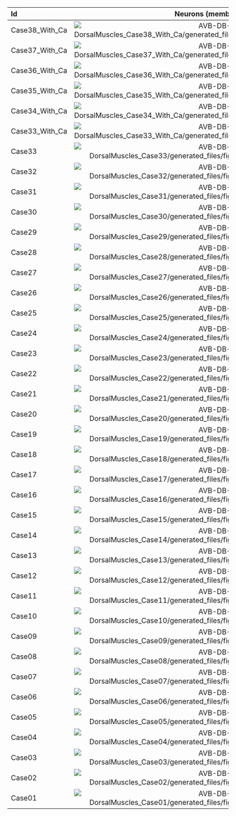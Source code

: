 | Id | Neurons (membrane) | Neurons (membrane) | Muscles (membrane) | Muscles (membrane) | Neurons (activity) | Neurons (activity) | Muscles (activity) | Muscles (activity) |
| :---         |     :---:      |     :---:     |     :---:     |     :---:     |     :---:     |     :---:     |     :---:     |     :---:     |
| Case38_With_Ca | ![AVB-DB-DorsalMuscles_Case38_With_Ca/generated_files/figures/neurons_C2_AVB_DB.png](AVB-DB-DorsalMuscles_Case38_With_Ca/generated_files/figures/neurons_C2_AVB_DB.png "AVB-DB-DorsalMuscles_Case38_With_Ca/generated_files/figures/neurons_C2_AVB_DB") | ![AVB-DB-DorsalMuscles_Case38_With_Ca/generated_files/figures/traces_neuron_AVB_DB_C2.png](AVB-DB-DorsalMuscles_Case38_With_Ca/generated_files/figures/traces_neuron_AVB_DB_C2.png "AVB-DB-DorsalMuscles_Case38_With_Ca/generated_files/figures/traces_neuron_AVB_DB_C2") | ![AVB-DB-DorsalMuscles_Case38_With_Ca/generated_files/figures/muscles_C2_AVB_DB.png](AVB-DB-DorsalMuscles_Case38_With_Ca/generated_files/figures/muscles_C2_AVB_DB.png "AVB-DB-DorsalMuscles_Case38_With_Ca/generated_files/figures/muscles_C2_AVB_DB") | ![AVB-DB-DorsalMuscles_Case38_With_Ca/generated_files/figures/traces_muscles_AVB_DB_C2.png](AVB-DB-DorsalMuscles_Case38_With_Ca/generated_files/figures/traces_muscles_AVB_DB_C2.png "AVB-DB-DorsalMuscles_Case38_With_Ca/generated_files/figures/traces_muscles_AVB_DB_C2") | ![AVB-DB-DorsalMuscles_Case38_With_Ca/generated_files/figures/neuron_activity_C2_AVB_DB.png](AVB-DB-DorsalMuscles_Case38_With_Ca/generated_files/figures/neuron_activity_C2_AVB_DB.png "AVB-DB-DorsalMuscles_Case38_With_Ca/generated_files/figures/neuron_activity_C2_AVB_DB") | ![AVB-DB-DorsalMuscles_Case38_With_Ca/generated_files/figures/traces_neuron_activity_AVB_DB_C2.png](AVB-DB-DorsalMuscles_Case38_With_Ca/generated_files/figures/traces_neuron_activity_AVB_DB_C2.png "AVB-DB-DorsalMuscles_Case38_With_Ca/generated_files/figures/traces_neuron_activity_AVB_DB_C2") | ![AVB-DB-DorsalMuscles_Case38_With_Ca/generated_files/figures/muscle_activity_C2_AVB_DB.png](AVB-DB-DorsalMuscles_Case38_With_Ca/generated_files/figures/muscle_activity_C2_AVB_DB.png "AVB-DB-DorsalMuscles_Case38_With_Ca/generated_files/figures/muscle_activity_C2_AVB_DB") | ![AVB-DB-DorsalMuscles_Case38_With_Ca/generated_files/figures/traces_muscles_activity_AVB_DB_C2.png](AVB-DB-DorsalMuscles_Case38_With_Ca/generated_files/figures/traces_muscles_activity_AVB_DB_C2.png "AVB-DB-DorsalMuscles_Case38_With_Ca/generated_files/figures/traces_muscles_activity_AVB_DB_C2") |
| Case37_With_Ca | ![AVB-DB-DorsalMuscles_Case37_With_Ca/generated_files/figures/neurons_C2_AVB_DB.png](AVB-DB-DorsalMuscles_Case37_With_Ca/generated_files/figures/neurons_C2_AVB_DB.png "AVB-DB-DorsalMuscles_Case37_With_Ca/generated_files/figures/neurons_C2_AVB_DB") | ![AVB-DB-DorsalMuscles_Case37_With_Ca/generated_files/figures/traces_neuron_AVB_DB_C2.png](AVB-DB-DorsalMuscles_Case37_With_Ca/generated_files/figures/traces_neuron_AVB_DB_C2.png "AVB-DB-DorsalMuscles_Case37_With_Ca/generated_files/figures/traces_neuron_AVB_DB_C2") | ![AVB-DB-DorsalMuscles_Case37_With_Ca/generated_files/figures/muscles_C2_AVB_DB.png](AVB-DB-DorsalMuscles_Case37_With_Ca/generated_files/figures/muscles_C2_AVB_DB.png "AVB-DB-DorsalMuscles_Case37_With_Ca/generated_files/figures/muscles_C2_AVB_DB") | ![AVB-DB-DorsalMuscles_Case37_With_Ca/generated_files/figures/traces_muscles_AVB_DB_C2.png](AVB-DB-DorsalMuscles_Case37_With_Ca/generated_files/figures/traces_muscles_AVB_DB_C2.png "AVB-DB-DorsalMuscles_Case37_With_Ca/generated_files/figures/traces_muscles_AVB_DB_C2") | ![AVB-DB-DorsalMuscles_Case37_With_Ca/generated_files/figures/neuron_activity_C2_AVB_DB.png](AVB-DB-DorsalMuscles_Case37_With_Ca/generated_files/figures/neuron_activity_C2_AVB_DB.png "AVB-DB-DorsalMuscles_Case37_With_Ca/generated_files/figures/neuron_activity_C2_AVB_DB") | ![AVB-DB-DorsalMuscles_Case37_With_Ca/generated_files/figures/traces_neuron_activity_AVB_DB_C2.png](AVB-DB-DorsalMuscles_Case37_With_Ca/generated_files/figures/traces_neuron_activity_AVB_DB_C2.png "AVB-DB-DorsalMuscles_Case37_With_Ca/generated_files/figures/traces_neuron_activity_AVB_DB_C2") | ![AVB-DB-DorsalMuscles_Case37_With_Ca/generated_files/figures/muscle_activity_C2_AVB_DB.png](AVB-DB-DorsalMuscles_Case37_With_Ca/generated_files/figures/muscle_activity_C2_AVB_DB.png "AVB-DB-DorsalMuscles_Case37_With_Ca/generated_files/figures/muscle_activity_C2_AVB_DB") | ![AVB-DB-DorsalMuscles_Case37_With_Ca/generated_files/figures/traces_muscles_activity_AVB_DB_C2.png](AVB-DB-DorsalMuscles_Case37_With_Ca/generated_files/figures/traces_muscles_activity_AVB_DB_C2.png "AVB-DB-DorsalMuscles_Case37_With_Ca/generated_files/figures/traces_muscles_activity_AVB_DB_C2") |
| Case36_With_Ca | ![AVB-DB-DorsalMuscles_Case36_With_Ca/generated_files/figures/neurons_C2_AVB_DB.png](AVB-DB-DorsalMuscles_Case36_With_Ca/generated_files/figures/neurons_C2_AVB_DB.png "AVB-DB-DorsalMuscles_Case36_With_Ca/generated_files/figures/neurons_C2_AVB_DB") | ![AVB-DB-DorsalMuscles_Case36_With_Ca/generated_files/figures/traces_neuron_AVB_DB_C2.png](AVB-DB-DorsalMuscles_Case36_With_Ca/generated_files/figures/traces_neuron_AVB_DB_C2.png "AVB-DB-DorsalMuscles_Case36_With_Ca/generated_files/figures/traces_neuron_AVB_DB_C2") | ![AVB-DB-DorsalMuscles_Case36_With_Ca/generated_files/figures/muscles_C2_AVB_DB.png](AVB-DB-DorsalMuscles_Case36_With_Ca/generated_files/figures/muscles_C2_AVB_DB.png "AVB-DB-DorsalMuscles_Case36_With_Ca/generated_files/figures/muscles_C2_AVB_DB") | ![AVB-DB-DorsalMuscles_Case36_With_Ca/generated_files/figures/traces_muscles_AVB_DB_C2.png](AVB-DB-DorsalMuscles_Case36_With_Ca/generated_files/figures/traces_muscles_AVB_DB_C2.png "AVB-DB-DorsalMuscles_Case36_With_Ca/generated_files/figures/traces_muscles_AVB_DB_C2") | ![AVB-DB-DorsalMuscles_Case36_With_Ca/generated_files/figures/neuron_activity_C2_AVB_DB.png](AVB-DB-DorsalMuscles_Case36_With_Ca/generated_files/figures/neuron_activity_C2_AVB_DB.png "AVB-DB-DorsalMuscles_Case36_With_Ca/generated_files/figures/neuron_activity_C2_AVB_DB") | ![AVB-DB-DorsalMuscles_Case36_With_Ca/generated_files/figures/traces_neuron_activity_AVB_DB_C2.png](AVB-DB-DorsalMuscles_Case36_With_Ca/generated_files/figures/traces_neuron_activity_AVB_DB_C2.png "AVB-DB-DorsalMuscles_Case36_With_Ca/generated_files/figures/traces_neuron_activity_AVB_DB_C2") | ![AVB-DB-DorsalMuscles_Case36_With_Ca/generated_files/figures/muscle_activity_C2_AVB_DB.png](AVB-DB-DorsalMuscles_Case36_With_Ca/generated_files/figures/muscle_activity_C2_AVB_DB.png "AVB-DB-DorsalMuscles_Case36_With_Ca/generated_files/figures/muscle_activity_C2_AVB_DB") | ![AVB-DB-DorsalMuscles_Case36_With_Ca/generated_files/figures/traces_muscles_activity_AVB_DB_C2.png](AVB-DB-DorsalMuscles_Case36_With_Ca/generated_files/figures/traces_muscles_activity_AVB_DB_C2.png "AVB-DB-DorsalMuscles_Case36_With_Ca/generated_files/figures/traces_muscles_activity_AVB_DB_C2") |
| Case35_With_Ca | ![AVB-DB-DorsalMuscles_Case35_With_Ca/generated_files/figures/neurons_C2_AVB_DB.png](AVB-DB-DorsalMuscles_Case35_With_Ca/generated_files/figures/neurons_C2_AVB_DB.png "AVB-DB-DorsalMuscles_Case35_With_Ca/generated_files/figures/neurons_C2_AVB_DB") | ![AVB-DB-DorsalMuscles_Case35_With_Ca/generated_files/figures/traces_neuron_AVB_DB_C2.png](AVB-DB-DorsalMuscles_Case35_With_Ca/generated_files/figures/traces_neuron_AVB_DB_C2.png "AVB-DB-DorsalMuscles_Case35_With_Ca/generated_files/figures/traces_neuron_AVB_DB_C2") | ![AVB-DB-DorsalMuscles_Case35_With_Ca/generated_files/figures/muscles_C2_AVB_DB.png](AVB-DB-DorsalMuscles_Case35_With_Ca/generated_files/figures/muscles_C2_AVB_DB.png "AVB-DB-DorsalMuscles_Case35_With_Ca/generated_files/figures/muscles_C2_AVB_DB") | ![AVB-DB-DorsalMuscles_Case35_With_Ca/generated_files/figures/traces_muscles_AVB_DB_C2.png](AVB-DB-DorsalMuscles_Case35_With_Ca/generated_files/figures/traces_muscles_AVB_DB_C2.png "AVB-DB-DorsalMuscles_Case35_With_Ca/generated_files/figures/traces_muscles_AVB_DB_C2") | ![AVB-DB-DorsalMuscles_Case35_With_Ca/generated_files/figures/neuron_activity_C2_AVB_DB.png](AVB-DB-DorsalMuscles_Case35_With_Ca/generated_files/figures/neuron_activity_C2_AVB_DB.png "AVB-DB-DorsalMuscles_Case35_With_Ca/generated_files/figures/neuron_activity_C2_AVB_DB") | ![AVB-DB-DorsalMuscles_Case35_With_Ca/generated_files/figures/traces_neuron_activity_AVB_DB_C2.png](AVB-DB-DorsalMuscles_Case35_With_Ca/generated_files/figures/traces_neuron_activity_AVB_DB_C2.png "AVB-DB-DorsalMuscles_Case35_With_Ca/generated_files/figures/traces_neuron_activity_AVB_DB_C2") | ![AVB-DB-DorsalMuscles_Case35_With_Ca/generated_files/figures/muscle_activity_C2_AVB_DB.png](AVB-DB-DorsalMuscles_Case35_With_Ca/generated_files/figures/muscle_activity_C2_AVB_DB.png "AVB-DB-DorsalMuscles_Case35_With_Ca/generated_files/figures/muscle_activity_C2_AVB_DB") | ![AVB-DB-DorsalMuscles_Case35_With_Ca/generated_files/figures/traces_muscles_activity_AVB_DB_C2.png](AVB-DB-DorsalMuscles_Case35_With_Ca/generated_files/figures/traces_muscles_activity_AVB_DB_C2.png "AVB-DB-DorsalMuscles_Case35_With_Ca/generated_files/figures/traces_muscles_activity_AVB_DB_C2") |
| Case34_With_Ca | ![AVB-DB-DorsalMuscles_Case34_With_Ca/generated_files/figures/neurons_C2_AVB_DB.png](AVB-DB-DorsalMuscles_Case34_With_Ca/generated_files/figures/neurons_C2_AVB_DB.png "AVB-DB-DorsalMuscles_Case34_With_Ca/generated_files/figures/neurons_C2_AVB_DB") | ![AVB-DB-DorsalMuscles_Case34_With_Ca/generated_files/figures/traces_neuron_AVB_DB_C2.png](AVB-DB-DorsalMuscles_Case34_With_Ca/generated_files/figures/traces_neuron_AVB_DB_C2.png "AVB-DB-DorsalMuscles_Case34_With_Ca/generated_files/figures/traces_neuron_AVB_DB_C2") | ![AVB-DB-DorsalMuscles_Case34_With_Ca/generated_files/figures/muscles_C2_AVB_DB.png](AVB-DB-DorsalMuscles_Case34_With_Ca/generated_files/figures/muscles_C2_AVB_DB.png "AVB-DB-DorsalMuscles_Case34_With_Ca/generated_files/figures/muscles_C2_AVB_DB") | ![AVB-DB-DorsalMuscles_Case34_With_Ca/generated_files/figures/traces_muscles_AVB_DB_C2.png](AVB-DB-DorsalMuscles_Case34_With_Ca/generated_files/figures/traces_muscles_AVB_DB_C2.png "AVB-DB-DorsalMuscles_Case34_With_Ca/generated_files/figures/traces_muscles_AVB_DB_C2") | ![AVB-DB-DorsalMuscles_Case34_With_Ca/generated_files/figures/neuron_activity_C2_AVB_DB.png](AVB-DB-DorsalMuscles_Case34_With_Ca/generated_files/figures/neuron_activity_C2_AVB_DB.png "AVB-DB-DorsalMuscles_Case34_With_Ca/generated_files/figures/neuron_activity_C2_AVB_DB") | ![AVB-DB-DorsalMuscles_Case34_With_Ca/generated_files/figures/traces_neuron_activity_AVB_DB_C2.png](AVB-DB-DorsalMuscles_Case34_With_Ca/generated_files/figures/traces_neuron_activity_AVB_DB_C2.png "AVB-DB-DorsalMuscles_Case34_With_Ca/generated_files/figures/traces_neuron_activity_AVB_DB_C2") | ![AVB-DB-DorsalMuscles_Case34_With_Ca/generated_files/figures/muscle_activity_C2_AVB_DB.png](AVB-DB-DorsalMuscles_Case34_With_Ca/generated_files/figures/muscle_activity_C2_AVB_DB.png "AVB-DB-DorsalMuscles_Case34_With_Ca/generated_files/figures/muscle_activity_C2_AVB_DB") | ![AVB-DB-DorsalMuscles_Case34_With_Ca/generated_files/figures/traces_muscles_activity_AVB_DB_C2.png](AVB-DB-DorsalMuscles_Case34_With_Ca/generated_files/figures/traces_muscles_activity_AVB_DB_C2.png "AVB-DB-DorsalMuscles_Case34_With_Ca/generated_files/figures/traces_muscles_activity_AVB_DB_C2") |
| Case33_With_Ca | ![AVB-DB-DorsalMuscles_Case33_With_Ca/generated_files/figures/neurons_C2_AVB_DB.png](AVB-DB-DorsalMuscles_Case33_With_Ca/generated_files/figures/neurons_C2_AVB_DB.png "AVB-DB-DorsalMuscles_Case33_With_Ca/generated_files/figures/neurons_C2_AVB_DB") | ![AVB-DB-DorsalMuscles_Case33_With_Ca/generated_files/figures/traces_neuron_AVB_DB_C2.png](AVB-DB-DorsalMuscles_Case33_With_Ca/generated_files/figures/traces_neuron_AVB_DB_C2.png "AVB-DB-DorsalMuscles_Case33_With_Ca/generated_files/figures/traces_neuron_AVB_DB_C2") | ![AVB-DB-DorsalMuscles_Case33_With_Ca/generated_files/figures/muscles_C2_AVB_DB.png](AVB-DB-DorsalMuscles_Case33_With_Ca/generated_files/figures/muscles_C2_AVB_DB.png "AVB-DB-DorsalMuscles_Case33_With_Ca/generated_files/figures/muscles_C2_AVB_DB") | ![AVB-DB-DorsalMuscles_Case33_With_Ca/generated_files/figures/traces_muscles_AVB_DB_C2.png](AVB-DB-DorsalMuscles_Case33_With_Ca/generated_files/figures/traces_muscles_AVB_DB_C2.png "AVB-DB-DorsalMuscles_Case33_With_Ca/generated_files/figures/traces_muscles_AVB_DB_C2") | ![AVB-DB-DorsalMuscles_Case33_With_Ca/generated_files/figures/neuron_activity_C2_AVB_DB.png](AVB-DB-DorsalMuscles_Case33_With_Ca/generated_files/figures/neuron_activity_C2_AVB_DB.png "AVB-DB-DorsalMuscles_Case33_With_Ca/generated_files/figures/neuron_activity_C2_AVB_DB") | ![AVB-DB-DorsalMuscles_Case33_With_Ca/generated_files/figures/traces_neuron_activity_AVB_DB_C2.png](AVB-DB-DorsalMuscles_Case33_With_Ca/generated_files/figures/traces_neuron_activity_AVB_DB_C2.png "AVB-DB-DorsalMuscles_Case33_With_Ca/generated_files/figures/traces_neuron_activity_AVB_DB_C2") | ![AVB-DB-DorsalMuscles_Case33_With_Ca/generated_files/figures/muscle_activity_C2_AVB_DB.png](AVB-DB-DorsalMuscles_Case33_With_Ca/generated_files/figures/muscle_activity_C2_AVB_DB.png "AVB-DB-DorsalMuscles_Case33_With_Ca/generated_files/figures/muscle_activity_C2_AVB_DB") | ![AVB-DB-DorsalMuscles_Case33_With_Ca/generated_files/figures/traces_muscles_activity_AVB_DB_C2.png](AVB-DB-DorsalMuscles_Case33_With_Ca/generated_files/figures/traces_muscles_activity_AVB_DB_C2.png "AVB-DB-DorsalMuscles_Case33_With_Ca/generated_files/figures/traces_muscles_activity_AVB_DB_C2") |
| Case33 | ![AVB-DB-DorsalMuscles_Case33/generated_files/figures/neurons_C2_AVB_DB.png](AVB-DB-DorsalMuscles_Case33/generated_files/figures/neurons_C2_AVB_DB.png "AVB-DB-DorsalMuscles_Case33/generated_files/figures/neurons_C2_AVB_DB") | ![AVB-DB-DorsalMuscles_Case33/generated_files/figures/traces_neuron_AVB_DB_C2.png](AVB-DB-DorsalMuscles_Case33/generated_files/figures/traces_neuron_AVB_DB_C2.png "AVB-DB-DorsalMuscles_Case33/generated_files/figures/traces_neuron_AVB_DB_C2") | ![AVB-DB-DorsalMuscles_Case33/generated_files/figures/muscles_C2_AVB_DB.png](AVB-DB-DorsalMuscles_Case33/generated_files/figures/muscles_C2_AVB_DB.png "AVB-DB-DorsalMuscles_Case33/generated_files/figures/muscles_C2_AVB_DB") | ![AVB-DB-DorsalMuscles_Case33/generated_files/figures/traces_muscles_AVB_DB_C2.png](AVB-DB-DorsalMuscles_Case33/generated_files/figures/traces_muscles_AVB_DB_C2.png "AVB-DB-DorsalMuscles_Case33/generated_files/figures/traces_muscles_AVB_DB_C2") | | | | |
| Case32 | ![AVB-DB-DorsalMuscles_Case32/generated_files/figures/neurons_C2_AVB_DB.png](AVB-DB-DorsalMuscles_Case32/generated_files/figures/neurons_C2_AVB_DB.png "AVB-DB-DorsalMuscles_Case32/generated_files/figures/neurons_C2_AVB_DB") | ![AVB-DB-DorsalMuscles_Case32/generated_files/figures/traces_neuron_AVB_DB_C2.png](AVB-DB-DorsalMuscles_Case32/generated_files/figures/traces_neuron_AVB_DB_C2.png "AVB-DB-DorsalMuscles_Case32/generated_files/figures/traces_neuron_AVB_DB_C2") | ![AVB-DB-DorsalMuscles_Case32/generated_files/figures/muscles_C2_AVB_DB.png](AVB-DB-DorsalMuscles_Case32/generated_files/figures/muscles_C2_AVB_DB.png "AVB-DB-DorsalMuscles_Case32/generated_files/figures/muscles_C2_AVB_DB") | ![AVB-DB-DorsalMuscles_Case32/generated_files/figures/traces_muscles_AVB_DB_C2.png](AVB-DB-DorsalMuscles_Case32/generated_files/figures/traces_muscles_AVB_DB_C2.png "AVB-DB-DorsalMuscles_Case32/generated_files/figures/traces_muscles_AVB_DB_C2") | | | | |
| Case31 | ![AVB-DB-DorsalMuscles_Case31/generated_files/figures/neurons_C2_AVB_DB.png](AVB-DB-DorsalMuscles_Case31/generated_files/figures/neurons_C2_AVB_DB.png "AVB-DB-DorsalMuscles_Case31/generated_files/figures/neurons_C2_AVB_DB") | ![AVB-DB-DorsalMuscles_Case31/generated_files/figures/traces_neuron_AVB_DB_C2.png](AVB-DB-DorsalMuscles_Case31/generated_files/figures/traces_neuron_AVB_DB_C2.png "AVB-DB-DorsalMuscles_Case31/generated_files/figures/traces_neuron_AVB_DB_C2") | ![AVB-DB-DorsalMuscles_Case31/generated_files/figures/muscles_C2_AVB_DB.png](AVB-DB-DorsalMuscles_Case31/generated_files/figures/muscles_C2_AVB_DB.png "AVB-DB-DorsalMuscles_Case31/generated_files/figures/muscles_C2_AVB_DB") | ![AVB-DB-DorsalMuscles_Case31/generated_files/figures/traces_muscles_AVB_DB_C2.png](AVB-DB-DorsalMuscles_Case31/generated_files/figures/traces_muscles_AVB_DB_C2.png "AVB-DB-DorsalMuscles_Case31/generated_files/figures/traces_muscles_AVB_DB_C2") | | | | |
| Case30 | ![AVB-DB-DorsalMuscles_Case30/generated_files/figures/neurons_C2_AVB_DB.png](AVB-DB-DorsalMuscles_Case30/generated_files/figures/neurons_C2_AVB_DB.png "AVB-DB-DorsalMuscles_Case30/generated_files/figures/neurons_C2_AVB_DB") | ![AVB-DB-DorsalMuscles_Case30/generated_files/figures/traces_neuron_AVB_DB_C2.png](AVB-DB-DorsalMuscles_Case30/generated_files/figures/traces_neuron_AVB_DB_C2.png "AVB-DB-DorsalMuscles_Case30/generated_files/figures/traces_neuron_AVB_DB_C2") | ![AVB-DB-DorsalMuscles_Case30/generated_files/figures/muscles_C2_AVB_DB.png](AVB-DB-DorsalMuscles_Case30/generated_files/figures/muscles_C2_AVB_DB.png "AVB-DB-DorsalMuscles_Case30/generated_files/figures/muscles_C2_AVB_DB") | ![AVB-DB-DorsalMuscles_Case30/generated_files/figures/traces_muscles_AVB_DB_C2.png](AVB-DB-DorsalMuscles_Case30/generated_files/figures/traces_muscles_AVB_DB_C2.png "AVB-DB-DorsalMuscles_Case30/generated_files/figures/traces_muscles_AVB_DB_C2") | | | | |
| Case29 | ![AVB-DB-DorsalMuscles_Case29/generated_files/figures/neurons_C2_AVB_DB.png](AVB-DB-DorsalMuscles_Case29/generated_files/figures/neurons_C2_AVB_DB.png "AVB-DB-DorsalMuscles_Case29/generated_files/figures/neurons_C2_AVB_DB") | ![AVB-DB-DorsalMuscles_Case29/generated_files/figures/traces_neuron_AVB_DB_C2.png](AVB-DB-DorsalMuscles_Case29/generated_files/figures/traces_neuron_AVB_DB_C2.png "AVB-DB-DorsalMuscles_Case29/generated_files/figures/traces_neuron_AVB_DB_C2") | ![AVB-DB-DorsalMuscles_Case29/generated_files/figures/muscles_C2_AVB_DB.png](AVB-DB-DorsalMuscles_Case29/generated_files/figures/muscles_C2_AVB_DB.png "AVB-DB-DorsalMuscles_Case29/generated_files/figures/muscles_C2_AVB_DB") | ![AVB-DB-DorsalMuscles_Case29/generated_files/figures/traces_muscles_AVB_DB_C2.png](AVB-DB-DorsalMuscles_Case29/generated_files/figures/traces_muscles_AVB_DB_C2.png "AVB-DB-DorsalMuscles_Case29/generated_files/figures/traces_muscles_AVB_DB_C2") | | | | |
| Case28 | ![AVB-DB-DorsalMuscles_Case28/generated_files/figures/neurons_C2_AVB_DB.png](AVB-DB-DorsalMuscles_Case28/generated_files/figures/neurons_C2_AVB_DB.png "AVB-DB-DorsalMuscles_Case28/generated_files/figures/neurons_C2_AVB_DB") | ![AVB-DB-DorsalMuscles_Case28/generated_files/figures/traces_neuron_AVB_DB_C2.png](AVB-DB-DorsalMuscles_Case28/generated_files/figures/traces_neuron_AVB_DB_C2.png "AVB-DB-DorsalMuscles_Case28/generated_files/figures/traces_neuron_AVB_DB_C2") | ![AVB-DB-DorsalMuscles_Case28/generated_files/figures/muscles_C2_AVB_DB.png](AVB-DB-DorsalMuscles_Case28/generated_files/figures/muscles_C2_AVB_DB.png "AVB-DB-DorsalMuscles_Case28/generated_files/figures/muscles_C2_AVB_DB") | ![AVB-DB-DorsalMuscles_Case28/generated_files/figures/traces_muscles_AVB_DB_C2.png](AVB-DB-DorsalMuscles_Case28/generated_files/figures/traces_muscles_AVB_DB_C2.png "AVB-DB-DorsalMuscles_Case28/generated_files/figures/traces_muscles_AVB_DB_C2") | | | | |
| Case27 | ![AVB-DB-DorsalMuscles_Case27/generated_files/figures/neurons_C2_AVB_DB.png](AVB-DB-DorsalMuscles_Case27/generated_files/figures/neurons_C2_AVB_DB.png "AVB-DB-DorsalMuscles_Case27/generated_files/figures/neurons_C2_AVB_DB") | ![AVB-DB-DorsalMuscles_Case27/generated_files/figures/traces_neuron_AVB_DB_C2.png](AVB-DB-DorsalMuscles_Case27/generated_files/figures/traces_neuron_AVB_DB_C2.png "AVB-DB-DorsalMuscles_Case27/generated_files/figures/traces_neuron_AVB_DB_C2") | ![AVB-DB-DorsalMuscles_Case27/generated_files/figures/muscles_C2_AVB_DB.png](AVB-DB-DorsalMuscles_Case27/generated_files/figures/muscles_C2_AVB_DB.png "AVB-DB-DorsalMuscles_Case27/generated_files/figures/muscles_C2_AVB_DB") | ![AVB-DB-DorsalMuscles_Case27/generated_files/figures/traces_muscles_AVB_DB_C2.png](AVB-DB-DorsalMuscles_Case27/generated_files/figures/traces_muscles_AVB_DB_C2.png "AVB-DB-DorsalMuscles_Case27/generated_files/figures/traces_muscles_AVB_DB_C2") | | | | |
| Case26 | ![AVB-DB-DorsalMuscles_Case26/generated_files/figures/neurons_C2_AVB_DB.png](AVB-DB-DorsalMuscles_Case26/generated_files/figures/neurons_C2_AVB_DB.png "AVB-DB-DorsalMuscles_Case26/generated_files/figures/neurons_C2_AVB_DB") | ![AVB-DB-DorsalMuscles_Case26/generated_files/figures/traces_neuron_AVB_DB_C2.png](AVB-DB-DorsalMuscles_Case26/generated_files/figures/traces_neuron_AVB_DB_C2.png "AVB-DB-DorsalMuscles_Case26/generated_files/figures/traces_neuron_AVB_DB_C2") | ![AVB-DB-DorsalMuscles_Case26/generated_files/figures/muscles_C2_AVB_DB.png](AVB-DB-DorsalMuscles_Case26/generated_files/figures/muscles_C2_AVB_DB.png "AVB-DB-DorsalMuscles_Case26/generated_files/figures/muscles_C2_AVB_DB") | ![AVB-DB-DorsalMuscles_Case26/generated_files/figures/traces_muscles_AVB_DB_C2.png](AVB-DB-DorsalMuscles_Case26/generated_files/figures/traces_muscles_AVB_DB_C2.png "AVB-DB-DorsalMuscles_Case26/generated_files/figures/traces_muscles_AVB_DB_C2") | | | | |
| Case25 | ![AVB-DB-DorsalMuscles_Case25/generated_files/figures/neurons_C2_AVB_DB.png](AVB-DB-DorsalMuscles_Case25/generated_files/figures/neurons_C2_AVB_DB.png "AVB-DB-DorsalMuscles_Case25/generated_files/figures/neurons_C2_AVB_DB") | ![AVB-DB-DorsalMuscles_Case25/generated_files/figures/traces_neuron_AVB_DB_C2.png](AVB-DB-DorsalMuscles_Case25/generated_files/figures/traces_neuron_AVB_DB_C2.png "AVB-DB-DorsalMuscles_Case25/generated_files/figures/traces_neuron_AVB_DB_C2") | ![AVB-DB-DorsalMuscles_Case25/generated_files/figures/muscles_C2_AVB_DB.png](AVB-DB-DorsalMuscles_Case25/generated_files/figures/muscles_C2_AVB_DB.png "AVB-DB-DorsalMuscles_Case25/generated_files/figures/muscles_C2_AVB_DB") | ![AVB-DB-DorsalMuscles_Case25/generated_files/figures/traces_muscles_AVB_DB_C2.png](AVB-DB-DorsalMuscles_Case25/generated_files/figures/traces_muscles_AVB_DB_C2.png "AVB-DB-DorsalMuscles_Case25/generated_files/figures/traces_muscles_AVB_DB_C2") | | | | |
| Case24 | ![AVB-DB-DorsalMuscles_Case24/generated_files/figures/neurons_C2_AVB_DB.png](AVB-DB-DorsalMuscles_Case24/generated_files/figures/neurons_C2_AVB_DB.png "AVB-DB-DorsalMuscles_Case24/generated_files/figures/neurons_C2_AVB_DB") | ![AVB-DB-DorsalMuscles_Case24/generated_files/figures/traces_neuron_AVB_DB_C2.png](AVB-DB-DorsalMuscles_Case24/generated_files/figures/traces_neuron_AVB_DB_C2.png "AVB-DB-DorsalMuscles_Case24/generated_files/figures/traces_neuron_AVB_DB_C2") | ![AVB-DB-DorsalMuscles_Case24/generated_files/figures/muscles_C2_AVB_DB.png](AVB-DB-DorsalMuscles_Case24/generated_files/figures/muscles_C2_AVB_DB.png "AVB-DB-DorsalMuscles_Case24/generated_files/figures/muscles_C2_AVB_DB") | ![AVB-DB-DorsalMuscles_Case24/generated_files/figures/traces_muscles_AVB_DB_C2.png](AVB-DB-DorsalMuscles_Case24/generated_files/figures/traces_muscles_AVB_DB_C2.png "AVB-DB-DorsalMuscles_Case24/generated_files/figures/traces_muscles_AVB_DB_C2") | | | | |
| Case23 | ![AVB-DB-DorsalMuscles_Case23/generated_files/figures/neurons_C2_AVB_DB.png](AVB-DB-DorsalMuscles_Case23/generated_files/figures/neurons_C2_AVB_DB.png "AVB-DB-DorsalMuscles_Case23/generated_files/figures/neurons_C2_AVB_DB") | ![AVB-DB-DorsalMuscles_Case23/generated_files/figures/traces_neuron_AVB_DB_C2.png](AVB-DB-DorsalMuscles_Case23/generated_files/figures/traces_neuron_AVB_DB_C2.png "AVB-DB-DorsalMuscles_Case23/generated_files/figures/traces_neuron_AVB_DB_C2") | ![AVB-DB-DorsalMuscles_Case23/generated_files/figures/muscles_C2_AVB_DB.png](AVB-DB-DorsalMuscles_Case23/generated_files/figures/muscles_C2_AVB_DB.png "AVB-DB-DorsalMuscles_Case23/generated_files/figures/muscles_C2_AVB_DB") | ![AVB-DB-DorsalMuscles_Case23/generated_files/figures/traces_muscles_AVB_DB_C2.png](AVB-DB-DorsalMuscles_Case23/generated_files/figures/traces_muscles_AVB_DB_C2.png "AVB-DB-DorsalMuscles_Case23/generated_files/figures/traces_muscles_AVB_DB_C2") | | | | |
| Case22 | ![AVB-DB-DorsalMuscles_Case22/generated_files/figures/neurons_C2_AVB_DB.png](AVB-DB-DorsalMuscles_Case22/generated_files/figures/neurons_C2_AVB_DB.png "AVB-DB-DorsalMuscles_Case22/generated_files/figures/neurons_C2_AVB_DB") | ![AVB-DB-DorsalMuscles_Case22/generated_files/figures/traces_neuron_AVB_DB_C2.png](AVB-DB-DorsalMuscles_Case22/generated_files/figures/traces_neuron_AVB_DB_C2.png "AVB-DB-DorsalMuscles_Case22/generated_files/figures/traces_neuron_AVB_DB_C2") | ![AVB-DB-DorsalMuscles_Case22/generated_files/figures/muscles_C2_AVB_DB.png](AVB-DB-DorsalMuscles_Case22/generated_files/figures/muscles_C2_AVB_DB.png "AVB-DB-DorsalMuscles_Case22/generated_files/figures/muscles_C2_AVB_DB") | ![AVB-DB-DorsalMuscles_Case22/generated_files/figures/traces_muscles_AVB_DB_C2.png](AVB-DB-DorsalMuscles_Case22/generated_files/figures/traces_muscles_AVB_DB_C2.png "AVB-DB-DorsalMuscles_Case22/generated_files/figures/traces_muscles_AVB_DB_C2") | | | | |
| Case21 | ![AVB-DB-DorsalMuscles_Case21/generated_files/figures/neurons_C2_AVB_DB.png](AVB-DB-DorsalMuscles_Case21/generated_files/figures/neurons_C2_AVB_DB.png "AVB-DB-DorsalMuscles_Case21/generated_files/figures/neurons_C2_AVB_DB") | ![AVB-DB-DorsalMuscles_Case21/generated_files/figures/traces_neuron_AVB_DB_C2.png](AVB-DB-DorsalMuscles_Case21/generated_files/figures/traces_neuron_AVB_DB_C2.png "AVB-DB-DorsalMuscles_Case21/generated_files/figures/traces_neuron_AVB_DB_C2") | ![AVB-DB-DorsalMuscles_Case21/generated_files/figures/muscles_C2_AVB_DB.png](AVB-DB-DorsalMuscles_Case21/generated_files/figures/muscles_C2_AVB_DB.png "AVB-DB-DorsalMuscles_Case21/generated_files/figures/muscles_C2_AVB_DB") | ![AVB-DB-DorsalMuscles_Case21/generated_files/figures/traces_muscles_AVB_DB_C2.png](AVB-DB-DorsalMuscles_Case21/generated_files/figures/traces_muscles_AVB_DB_C2.png "AVB-DB-DorsalMuscles_Case21/generated_files/figures/traces_muscles_AVB_DB_C2") | | | | |
| Case20 | ![AVB-DB-DorsalMuscles_Case20/generated_files/figures/neurons_C2_AVB_DB.png](AVB-DB-DorsalMuscles_Case20/generated_files/figures/neurons_C2_AVB_DB.png "AVB-DB-DorsalMuscles_Case20/generated_files/figures/neurons_C2_AVB_DB") | ![AVB-DB-DorsalMuscles_Case20/generated_files/figures/traces_neuron_AVB_DB_C2.png](AVB-DB-DorsalMuscles_Case20/generated_files/figures/traces_neuron_AVB_DB_C2.png "AVB-DB-DorsalMuscles_Case20/generated_files/figures/traces_neuron_AVB_DB_C2") | ![AVB-DB-DorsalMuscles_Case20/generated_files/figures/muscles_C2_AVB_DB.png](AVB-DB-DorsalMuscles_Case20/generated_files/figures/muscles_C2_AVB_DB.png "AVB-DB-DorsalMuscles_Case20/generated_files/figures/muscles_C2_AVB_DB") | ![AVB-DB-DorsalMuscles_Case20/generated_files/figures/traces_muscles_AVB_DB_C2.png](AVB-DB-DorsalMuscles_Case20/generated_files/figures/traces_muscles_AVB_DB_C2.png "AVB-DB-DorsalMuscles_Case20/generated_files/figures/traces_muscles_AVB_DB_C2") | | | | |
| Case19 | ![AVB-DB-DorsalMuscles_Case19/generated_files/figures/neurons_C2_AVB_DB.png](AVB-DB-DorsalMuscles_Case19/generated_files/figures/neurons_C2_AVB_DB.png "AVB-DB-DorsalMuscles_Case19/generated_files/figures/neurons_C2_AVB_DB") | ![AVB-DB-DorsalMuscles_Case19/generated_files/figures/traces_neuron_AVB_DB_C2.png](AVB-DB-DorsalMuscles_Case19/generated_files/figures/traces_neuron_AVB_DB_C2.png "AVB-DB-DorsalMuscles_Case19/generated_files/figures/traces_neuron_AVB_DB_C2") | ![AVB-DB-DorsalMuscles_Case19/generated_files/figures/muscles_C2_AVB_DB.png](AVB-DB-DorsalMuscles_Case19/generated_files/figures/muscles_C2_AVB_DB.png "AVB-DB-DorsalMuscles_Case19/generated_files/figures/muscles_C2_AVB_DB") | ![AVB-DB-DorsalMuscles_Case19/generated_files/figures/traces_muscles_AVB_DB_C2.png](AVB-DB-DorsalMuscles_Case19/generated_files/figures/traces_muscles_AVB_DB_C2.png "AVB-DB-DorsalMuscles_Case19/generated_files/figures/traces_muscles_AVB_DB_C2") | | | | |
| Case18 | ![AVB-DB-DorsalMuscles_Case18/generated_files/figures/neurons_C2_AVB_DB.png](AVB-DB-DorsalMuscles_Case18/generated_files/figures/neurons_C2_AVB_DB.png "AVB-DB-DorsalMuscles_Case18/generated_files/figures/neurons_C2_AVB_DB") | ![AVB-DB-DorsalMuscles_Case18/generated_files/figures/traces_neuron_AVB_DB_C2.png](AVB-DB-DorsalMuscles_Case18/generated_files/figures/traces_neuron_AVB_DB_C2.png "AVB-DB-DorsalMuscles_Case18/generated_files/figures/traces_neuron_AVB_DB_C2") | ![AVB-DB-DorsalMuscles_Case18/generated_files/figures/muscles_C2_AVB_DB.png](AVB-DB-DorsalMuscles_Case18/generated_files/figures/muscles_C2_AVB_DB.png "AVB-DB-DorsalMuscles_Case18/generated_files/figures/muscles_C2_AVB_DB") | ![AVB-DB-DorsalMuscles_Case18/generated_files/figures/traces_muscles_AVB_DB_C2.png](AVB-DB-DorsalMuscles_Case18/generated_files/figures/traces_muscles_AVB_DB_C2.png "AVB-DB-DorsalMuscles_Case18/generated_files/figures/traces_muscles_AVB_DB_C2") | | | | |
| Case17 | ![AVB-DB-DorsalMuscles_Case17/generated_files/figures/neurons_C2_AVB_DB.png](AVB-DB-DorsalMuscles_Case17/generated_files/figures/neurons_C2_AVB_DB.png "AVB-DB-DorsalMuscles_Case17/generated_files/figures/neurons_C2_AVB_DB") | ![AVB-DB-DorsalMuscles_Case17/generated_files/figures/traces_neuron_AVB_DB_C2.png](AVB-DB-DorsalMuscles_Case17/generated_files/figures/traces_neuron_AVB_DB_C2.png "AVB-DB-DorsalMuscles_Case17/generated_files/figures/traces_neuron_AVB_DB_C2") | ![AVB-DB-DorsalMuscles_Case17/generated_files/figures/muscles_C2_AVB_DB.png](AVB-DB-DorsalMuscles_Case17/generated_files/figures/muscles_C2_AVB_DB.png "AVB-DB-DorsalMuscles_Case17/generated_files/figures/muscles_C2_AVB_DB") | ![AVB-DB-DorsalMuscles_Case17/generated_files/figures/traces_muscles_AVB_DB_C2.png](AVB-DB-DorsalMuscles_Case17/generated_files/figures/traces_muscles_AVB_DB_C2.png "AVB-DB-DorsalMuscles_Case17/generated_files/figures/traces_muscles_AVB_DB_C2") | | | | |
| Case16 | ![AVB-DB-DorsalMuscles_Case16/generated_files/figures/neurons_C2_AVB_DB.png](AVB-DB-DorsalMuscles_Case16/generated_files/figures/neurons_C2_AVB_DB.png "AVB-DB-DorsalMuscles_Case16/generated_files/figures/neurons_C2_AVB_DB") | ![AVB-DB-DorsalMuscles_Case16/generated_files/figures/traces_neuron_AVB_DB_C2.png](AVB-DB-DorsalMuscles_Case16/generated_files/figures/traces_neuron_AVB_DB_C2.png "AVB-DB-DorsalMuscles_Case16/generated_files/figures/traces_neuron_AVB_DB_C2") | ![AVB-DB-DorsalMuscles_Case16/generated_files/figures/muscles_C2_AVB_DB.png](AVB-DB-DorsalMuscles_Case16/generated_files/figures/muscles_C2_AVB_DB.png "AVB-DB-DorsalMuscles_Case16/generated_files/figures/muscles_C2_AVB_DB") | ![AVB-DB-DorsalMuscles_Case16/generated_files/figures/traces_muscles_AVB_DB_C2.png](AVB-DB-DorsalMuscles_Case16/generated_files/figures/traces_muscles_AVB_DB_C2.png "AVB-DB-DorsalMuscles_Case16/generated_files/figures/traces_muscles_AVB_DB_C2") | | | | |
| Case15 | ![AVB-DB-DorsalMuscles_Case15/generated_files/figures/neurons_C2_AVB_DB.png](AVB-DB-DorsalMuscles_Case15/generated_files/figures/neurons_C2_AVB_DB.png "AVB-DB-DorsalMuscles_Case15/generated_files/figures/neurons_C2_AVB_DB") | ![AVB-DB-DorsalMuscles_Case15/generated_files/figures/traces_neuron_AVB_DB_C2.png](AVB-DB-DorsalMuscles_Case15/generated_files/figures/traces_neuron_AVB_DB_C2.png "AVB-DB-DorsalMuscles_Case15/generated_files/figures/traces_neuron_AVB_DB_C2") | ![AVB-DB-DorsalMuscles_Case15/generated_files/figures/muscles_C2_AVB_DB.png](AVB-DB-DorsalMuscles_Case15/generated_files/figures/muscles_C2_AVB_DB.png "AVB-DB-DorsalMuscles_Case15/generated_files/figures/muscles_C2_AVB_DB") | ![AVB-DB-DorsalMuscles_Case15/generated_files/figures/traces_muscles_AVB_DB_C2.png](AVB-DB-DorsalMuscles_Case15/generated_files/figures/traces_muscles_AVB_DB_C2.png "AVB-DB-DorsalMuscles_Case15/generated_files/figures/traces_muscles_AVB_DB_C2") | | | | |
| Case14 | ![AVB-DB-DorsalMuscles_Case14/generated_files/figures/neurons_C2_AVB_DB.png](AVB-DB-DorsalMuscles_Case14/generated_files/figures/neurons_C2_AVB_DB.png "AVB-DB-DorsalMuscles_Case14/generated_files/figures/neurons_C2_AVB_DB") | ![AVB-DB-DorsalMuscles_Case14/generated_files/figures/traces_neuron_AVB_DB_C2.png](AVB-DB-DorsalMuscles_Case14/generated_files/figures/traces_neuron_AVB_DB_C2.png "AVB-DB-DorsalMuscles_Case14/generated_files/figures/traces_neuron_AVB_DB_C2") | ![AVB-DB-DorsalMuscles_Case14/generated_files/figures/muscles_C2_AVB_DB.png](AVB-DB-DorsalMuscles_Case14/generated_files/figures/muscles_C2_AVB_DB.png "AVB-DB-DorsalMuscles_Case14/generated_files/figures/muscles_C2_AVB_DB") | ![AVB-DB-DorsalMuscles_Case14/generated_files/figures/traces_muscles_AVB_DB_C2.png](AVB-DB-DorsalMuscles_Case14/generated_files/figures/traces_muscles_AVB_DB_C2.png "AVB-DB-DorsalMuscles_Case14/generated_files/figures/traces_muscles_AVB_DB_C2") | | | | |
| Case13 | ![AVB-DB-DorsalMuscles_Case13/generated_files/figures/neurons_C2_AVB_DB.png](AVB-DB-DorsalMuscles_Case13/generated_files/figures/neurons_C2_AVB_DB.png "AVB-DB-DorsalMuscles_Case13/generated_files/figures/neurons_C2_AVB_DB") | ![AVB-DB-DorsalMuscles_Case13/generated_files/figures/traces_neuron_AVB_DB_C2.png](AVB-DB-DorsalMuscles_Case13/generated_files/figures/traces_neuron_AVB_DB_C2.png "AVB-DB-DorsalMuscles_Case13/generated_files/figures/traces_neuron_AVB_DB_C2") | ![AVB-DB-DorsalMuscles_Case13/generated_files/figures/muscles_C2_AVB_DB.png](AVB-DB-DorsalMuscles_Case13/generated_files/figures/muscles_C2_AVB_DB.png "AVB-DB-DorsalMuscles_Case13/generated_files/figures/muscles_C2_AVB_DB") | ![AVB-DB-DorsalMuscles_Case13/generated_files/figures/traces_muscles_AVB_DB_C2.png](AVB-DB-DorsalMuscles_Case13/generated_files/figures/traces_muscles_AVB_DB_C2.png "AVB-DB-DorsalMuscles_Case13/generated_files/figures/traces_muscles_AVB_DB_C2") | | | | |
| Case12 | ![AVB-DB-DorsalMuscles_Case12/generated_files/figures/neurons_C2_AVB_DB.png](AVB-DB-DorsalMuscles_Case12/generated_files/figures/neurons_C2_AVB_DB.png "AVB-DB-DorsalMuscles_Case12/generated_files/figures/neurons_C2_AVB_DB") | ![AVB-DB-DorsalMuscles_Case12/generated_files/figures/traces_neuron_AVB_DB_C2.png](AVB-DB-DorsalMuscles_Case12/generated_files/figures/traces_neuron_AVB_DB_C2.png "AVB-DB-DorsalMuscles_Case12/generated_files/figures/traces_neuron_AVB_DB_C2") | ![AVB-DB-DorsalMuscles_Case12/generated_files/figures/muscles_C2_AVB_DB.png](AVB-DB-DorsalMuscles_Case12/generated_files/figures/muscles_C2_AVB_DB.png "AVB-DB-DorsalMuscles_Case12/generated_files/figures/muscles_C2_AVB_DB") | ![AVB-DB-DorsalMuscles_Case12/generated_files/figures/traces_muscles_AVB_DB_C2.png](AVB-DB-DorsalMuscles_Case12/generated_files/figures/traces_muscles_AVB_DB_C2.png "AVB-DB-DorsalMuscles_Case12/generated_files/figures/traces_muscles_AVB_DB_C2") | | | | |
| Case11 | ![AVB-DB-DorsalMuscles_Case11/generated_files/figures/neurons_C2_AVB_DB.png](AVB-DB-DorsalMuscles_Case11/generated_files/figures/neurons_C2_AVB_DB.png "AVB-DB-DorsalMuscles_Case11/generated_files/figures/neurons_C2_AVB_DB") | ![AVB-DB-DorsalMuscles_Case11/generated_files/figures/traces_neuron_AVB_DB_C2.png](AVB-DB-DorsalMuscles_Case11/generated_files/figures/traces_neuron_AVB_DB_C2.png "AVB-DB-DorsalMuscles_Case11/generated_files/figures/traces_neuron_AVB_DB_C2") | ![AVB-DB-DorsalMuscles_Case11/generated_files/figures/muscles_C2_AVB_DB.png](AVB-DB-DorsalMuscles_Case11/generated_files/figures/muscles_C2_AVB_DB.png "AVB-DB-DorsalMuscles_Case11/generated_files/figures/muscles_C2_AVB_DB") | ![AVB-DB-DorsalMuscles_Case11/generated_files/figures/traces_muscles_AVB_DB_C2.png](AVB-DB-DorsalMuscles_Case11/generated_files/figures/traces_muscles_AVB_DB_C2.png "AVB-DB-DorsalMuscles_Case11/generated_files/figures/traces_muscles_AVB_DB_C2") | | | | |
| Case10 | ![AVB-DB-DorsalMuscles_Case10/generated_files/figures/neurons_C2_AVB_DB.png](AVB-DB-DorsalMuscles_Case10/generated_files/figures/neurons_C2_AVB_DB.png "AVB-DB-DorsalMuscles_Case10/generated_files/figures/neurons_C2_AVB_DB") | ![AVB-DB-DorsalMuscles_Case10/generated_files/figures/traces_neuron_AVB_DB_C2.png](AVB-DB-DorsalMuscles_Case10/generated_files/figures/traces_neuron_AVB_DB_C2.png "AVB-DB-DorsalMuscles_Case10/generated_files/figures/traces_neuron_AVB_DB_C2") | ![AVB-DB-DorsalMuscles_Case10/generated_files/figures/muscles_C2_AVB_DB.png](AVB-DB-DorsalMuscles_Case10/generated_files/figures/muscles_C2_AVB_DB.png "AVB-DB-DorsalMuscles_Case10/generated_files/figures/muscles_C2_AVB_DB") | ![AVB-DB-DorsalMuscles_Case10/generated_files/figures/traces_muscles_AVB_DB_C2.png](AVB-DB-DorsalMuscles_Case10/generated_files/figures/traces_muscles_AVB_DB_C2.png "AVB-DB-DorsalMuscles_Case10/generated_files/figures/traces_muscles_AVB_DB_C2") | | | | |
| Case09 | ![AVB-DB-DorsalMuscles_Case09/generated_files/figures/neurons_C2_AVB_DB.png](AVB-DB-DorsalMuscles_Case09/generated_files/figures/neurons_C2_AVB_DB.png "AVB-DB-DorsalMuscles_Case09/generated_files/figures/neurons_C2_AVB_DB") | ![AVB-DB-DorsalMuscles_Case09/generated_files/figures/traces_neuron_AVB_DB_C2.png](AVB-DB-DorsalMuscles_Case09/generated_files/figures/traces_neuron_AVB_DB_C2.png "AVB-DB-DorsalMuscles_Case09/generated_files/figures/traces_neuron_AVB_DB_C2") | ![AVB-DB-DorsalMuscles_Case09/generated_files/figures/muscles_C2_AVB_DB.png](AVB-DB-DorsalMuscles_Case09/generated_files/figures/muscles_C2_AVB_DB.png "AVB-DB-DorsalMuscles_Case09/generated_files/figures/muscles_C2_AVB_DB") | ![AVB-DB-DorsalMuscles_Case09/generated_files/figures/traces_muscles_AVB_DB_C2.png](AVB-DB-DorsalMuscles_Case09/generated_files/figures/traces_muscles_AVB_DB_C2.png "AVB-DB-DorsalMuscles_Case09/generated_files/figures/traces_muscles_AVB_DB_C2") | | | | |
| Case08 | ![AVB-DB-DorsalMuscles_Case08/generated_files/figures/neurons_C2_AVB_DB.png](AVB-DB-DorsalMuscles_Case08/generated_files/figures/neurons_C2_AVB_DB.png "AVB-DB-DorsalMuscles_Case08/generated_files/figures/neurons_C2_AVB_DB") | ![AVB-DB-DorsalMuscles_Case08/generated_files/figures/traces_neuron_AVB_DB_C2.png](AVB-DB-DorsalMuscles_Case08/generated_files/figures/traces_neuron_AVB_DB_C2.png "AVB-DB-DorsalMuscles_Case08/generated_files/figures/traces_neuron_AVB_DB_C2") | ![AVB-DB-DorsalMuscles_Case08/generated_files/figures/muscles_C2_AVB_DB.png](AVB-DB-DorsalMuscles_Case08/generated_files/figures/muscles_C2_AVB_DB.png "AVB-DB-DorsalMuscles_Case08/generated_files/figures/muscles_C2_AVB_DB") | ![AVB-DB-DorsalMuscles_Case08/generated_files/figures/traces_muscles_AVB_DB_C2.png](AVB-DB-DorsalMuscles_Case08/generated_files/figures/traces_muscles_AVB_DB_C2.png "AVB-DB-DorsalMuscles_Case08/generated_files/figures/traces_muscles_AVB_DB_C2") | | | | |
| Case07 | ![AVB-DB-DorsalMuscles_Case07/generated_files/figures/neurons_C2_AVB_DB.png](AVB-DB-DorsalMuscles_Case07/generated_files/figures/neurons_C2_AVB_DB.png "AVB-DB-DorsalMuscles_Case07/generated_files/figures/neurons_C2_AVB_DB") | ![AVB-DB-DorsalMuscles_Case07/generated_files/figures/traces_neuron_AVB_DB_C2.png](AVB-DB-DorsalMuscles_Case07/generated_files/figures/traces_neuron_AVB_DB_C2.png "AVB-DB-DorsalMuscles_Case07/generated_files/figures/traces_neuron_AVB_DB_C2") | ![AVB-DB-DorsalMuscles_Case07/generated_files/figures/muscles_C2_AVB_DB.png](AVB-DB-DorsalMuscles_Case07/generated_files/figures/muscles_C2_AVB_DB.png "AVB-DB-DorsalMuscles_Case07/generated_files/figures/muscles_C2_AVB_DB") | ![AVB-DB-DorsalMuscles_Case07/generated_files/figures/traces_muscles_AVB_DB_C2.png](AVB-DB-DorsalMuscles_Case07/generated_files/figures/traces_muscles_AVB_DB_C2.png "AVB-DB-DorsalMuscles_Case07/generated_files/figures/traces_muscles_AVB_DB_C2") | | | | |
| Case06 | ![AVB-DB-DorsalMuscles_Case06/generated_files/figures/neurons_C2_AVB_DB.png](AVB-DB-DorsalMuscles_Case06/generated_files/figures/neurons_C2_AVB_DB.png "AVB-DB-DorsalMuscles_Case06/generated_files/figures/neurons_C2_AVB_DB") | ![AVB-DB-DorsalMuscles_Case06/generated_files/figures/traces_neuron_AVB_DB_C2.png](AVB-DB-DorsalMuscles_Case06/generated_files/figures/traces_neuron_AVB_DB_C2.png "AVB-DB-DorsalMuscles_Case06/generated_files/figures/traces_neuron_AVB_DB_C2") | ![AVB-DB-DorsalMuscles_Case06/generated_files/figures/muscles_C2_AVB_DB.png](AVB-DB-DorsalMuscles_Case06/generated_files/figures/muscles_C2_AVB_DB.png "AVB-DB-DorsalMuscles_Case06/generated_files/figures/muscles_C2_AVB_DB") | ![AVB-DB-DorsalMuscles_Case06/generated_files/figures/traces_muscles_AVB_DB_C2.png](AVB-DB-DorsalMuscles_Case06/generated_files/figures/traces_muscles_AVB_DB_C2.png "AVB-DB-DorsalMuscles_Case06/generated_files/figures/traces_muscles_AVB_DB_C2") | | | | |
| Case05 | ![AVB-DB-DorsalMuscles_Case05/generated_files/figures/neurons_C2_AVB_DB.png](AVB-DB-DorsalMuscles_Case05/generated_files/figures/neurons_C2_AVB_DB.png "AVB-DB-DorsalMuscles_Case05/generated_files/figures/neurons_C2_AVB_DB") | ![AVB-DB-DorsalMuscles_Case05/generated_files/figures/traces_neuron_AVB_DB_C2.png](AVB-DB-DorsalMuscles_Case05/generated_files/figures/traces_neuron_AVB_DB_C2.png "AVB-DB-DorsalMuscles_Case05/generated_files/figures/traces_neuron_AVB_DB_C2") | ![AVB-DB-DorsalMuscles_Case05/generated_files/figures/muscles_C2_AVB_DB.png](AVB-DB-DorsalMuscles_Case05/generated_files/figures/muscles_C2_AVB_DB.png "AVB-DB-DorsalMuscles_Case05/generated_files/figures/muscles_C2_AVB_DB") | ![AVB-DB-DorsalMuscles_Case05/generated_files/figures/traces_muscles_AVB_DB_C2.png](AVB-DB-DorsalMuscles_Case05/generated_files/figures/traces_muscles_AVB_DB_C2.png "AVB-DB-DorsalMuscles_Case05/generated_files/figures/traces_muscles_AVB_DB_C2") | | | | |
| Case04 | ![AVB-DB-DorsalMuscles_Case04/generated_files/figures/neurons_C2_AVB_DB.png](AVB-DB-DorsalMuscles_Case04/generated_files/figures/neurons_C2_AVB_DB.png "AVB-DB-DorsalMuscles_Case04/generated_files/figures/neurons_C2_AVB_DB") | ![AVB-DB-DorsalMuscles_Case04/generated_files/figures/traces_neuron_AVB_DB_C2.png](AVB-DB-DorsalMuscles_Case04/generated_files/figures/traces_neuron_AVB_DB_C2.png "AVB-DB-DorsalMuscles_Case04/generated_files/figures/traces_neuron_AVB_DB_C2") | ![AVB-DB-DorsalMuscles_Case04/generated_files/figures/muscles_C2_AVB_DB.png](AVB-DB-DorsalMuscles_Case04/generated_files/figures/muscles_C2_AVB_DB.png "AVB-DB-DorsalMuscles_Case04/generated_files/figures/muscles_C2_AVB_DB") | ![AVB-DB-DorsalMuscles_Case04/generated_files/figures/traces_muscles_AVB_DB_C2.png](AVB-DB-DorsalMuscles_Case04/generated_files/figures/traces_muscles_AVB_DB_C2.png "AVB-DB-DorsalMuscles_Case04/generated_files/figures/traces_muscles_AVB_DB_C2") | | | | |
| Case03 | ![AVB-DB-DorsalMuscles_Case03/generated_files/figures/neurons_C2_AVB_DB.png](AVB-DB-DorsalMuscles_Case03/generated_files/figures/neurons_C2_AVB_DB.png "AVB-DB-DorsalMuscles_Case03/generated_files/figures/neurons_C2_AVB_DB") | ![AVB-DB-DorsalMuscles_Case03/generated_files/figures/traces_neuron_AVB_DB_C2.png](AVB-DB-DorsalMuscles_Case03/generated_files/figures/traces_neuron_AVB_DB_C2.png "AVB-DB-DorsalMuscles_Case03/generated_files/figures/traces_neuron_AVB_DB_C2") | ![AVB-DB-DorsalMuscles_Case03/generated_files/figures/muscles_C2_AVB_DB.png](AVB-DB-DorsalMuscles_Case03/generated_files/figures/muscles_C2_AVB_DB.png "AVB-DB-DorsalMuscles_Case03/generated_files/figures/muscles_C2_AVB_DB") | ![AVB-DB-DorsalMuscles_Case03/generated_files/figures/traces_muscles_AVB_DB_C2.png](AVB-DB-DorsalMuscles_Case03/generated_files/figures/traces_muscles_AVB_DB_C2.png "AVB-DB-DorsalMuscles_Case03/generated_files/figures/traces_muscles_AVB_DB_C2") | | | | |
| Case02 | ![AVB-DB-DorsalMuscles_Case02/generated_files/figures/neurons_C2_AVB_DB.png](AVB-DB-DorsalMuscles_Case02/generated_files/figures/neurons_C2_AVB_DB.png "AVB-DB-DorsalMuscles_Case02/generated_files/figures/neurons_C2_AVB_DB") | ![AVB-DB-DorsalMuscles_Case02/generated_files/figures/traces_neuron_AVB_DB_C2.png](AVB-DB-DorsalMuscles_Case02/generated_files/figures/traces_neuron_AVB_DB_C2.png "AVB-DB-DorsalMuscles_Case02/generated_files/figures/traces_neuron_AVB_DB_C2") | ![AVB-DB-DorsalMuscles_Case02/generated_files/figures/muscles_C2_AVB_DB.png](AVB-DB-DorsalMuscles_Case02/generated_files/figures/muscles_C2_AVB_DB.png "AVB-DB-DorsalMuscles_Case02/generated_files/figures/muscles_C2_AVB_DB") | ![AVB-DB-DorsalMuscles_Case02/generated_files/figures/traces_muscles_AVB_DB_C2.png](AVB-DB-DorsalMuscles_Case02/generated_files/figures/traces_muscles_AVB_DB_C2.png "AVB-DB-DorsalMuscles_Case02/generated_files/figures/traces_muscles_AVB_DB_C2") | | | | |
| Case01 | ![AVB-DB-DorsalMuscles_Case01/generated_files/figures/neurons_C2_AVB_DB.png](AVB-DB-DorsalMuscles_Case01/generated_files/figures/neurons_C2_AVB_DB.png "AVB-DB-DorsalMuscles_Case01/generated_files/figures/neurons_C2_AVB_DB") | ![AVB-DB-DorsalMuscles_Case01/generated_files/figures/traces_neuron_AVB_DB_C2.png](AVB-DB-DorsalMuscles_Case01/generated_files/figures/traces_neuron_AVB_DB_C2.png "AVB-DB-DorsalMuscles_Case01/generated_files/figures/traces_neuron_AVB_DB_C2") | ![AVB-DB-DorsalMuscles_Case01/generated_files/figures/muscles_C2_AVB_DB.png](AVB-DB-DorsalMuscles_Case01/generated_files/figures/muscles_C2_AVB_DB.png "AVB-DB-DorsalMuscles_Case01/generated_files/figures/muscles_C2_AVB_DB") | ![AVB-DB-DorsalMuscles_Case01/generated_files/figures/traces_muscles_AVB_DB_C2.png](AVB-DB-DorsalMuscles_Case01/generated_files/figures/traces_muscles_AVB_DB_C2.png "AVB-DB-DorsalMuscles_Case01/generated_files/figures/traces_muscles_AVB_DB_C2") | | | | |


